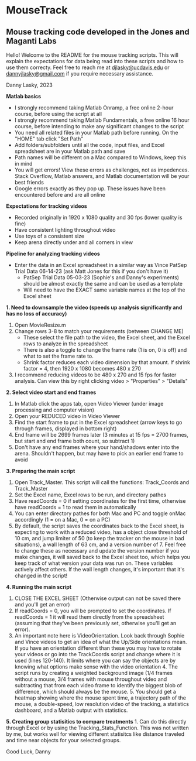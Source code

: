 # MouseTrack
## Mouse tracking code developed in the Jones and Maganti Labs

Hello! Welcome to the README for the mouse tracking scripts. This will explain the expectations for data being read into these scripts
and how to use them correcty. Feel free to reach me at djlasky@ucdavis.edu or dannyjlasky@gmail.com if you require necessary assistance.

Danny Lasky, 2023

**Matlab basics**
- I strongly recommend taking Matlab Onramp, a free online 2-hour course, before using the script at all
- I strongly recommend taking Matlab Fundamentals, a free online 16 hour course, before intending to make any significant changes to the script
- You need all related files in your Matlab path before running. On the "HOME" tab click "Set Path"
- Add folders/subfolders until all the code, input files, and Excel spreadsheet are in your Matlab path and save
- Path names will be different on a Mac compared to Windows, keep this in mind
- You will get errors! View these errors as challenges, not as impedences. Stack Overflow, Matlab answers, and Matlab documentation will be your best friends
- Google errors exactly as they pop up. These issues have been encountered before and are all online


**Expectations for tracking videos**
- Recorded originally in 1920 x 1080 quality and 30 fps (lower quality is fine)
- Have consistent lighting throughout video
- Use toys of a consistent size
- Keep arena directly under and all corners in view

**Pipeline for analyzing tracking videos**
- Enter the data in an Excel spreadsheet in a similar way as Vince PatSep Trial Data 06-14-23 (ask Matt Jones for this if you don't have it)
	- PatSep Trial Data 05-03-23 (Sophie's and Danny's experiments) should be almost exactly the same and can be used as a template
	- Will need to have the EXACT same variable names at the top of the Excel sheet

**1. Need to downsample the video (speeds up analysis significantly and has no loss of accuracy)**
   1. Open MovieResize.m
   2. Change rows 3-8 to match your requirements (between CHANGE ME)
      - These select the file path to the video, the Excel sheet, and the Excel rows to analyze in the spreadsheet
      - There is also a toggle to change the frame rate (1 is on, 0 is off) and what to set the frame rate to.
      - Shrink factor reduces each video dimension by that amount. If shrink factor = 4, then 1920 x 1080 becomes 480 x 270
   3. I recommend reducing videos to be 480 x 270 and 15 fps for faster analysis. Can view this by right clicking video > "Properties" > "Details"









**2. Select video start and end frames**
  1. In Matlab click the apps tab, open Video Viewer (under image processing and computer vision)
  2. Open your REDUCED video in Video Viewer
  3. Find the start frame to put in the Excel spreadsheet (arrow keys to go through frames, displayed in bottom right)
  4. End frame will be 2699 frames later (3 minutes at 15 fps = 2700 frames, but start and end frame both count, so subtract 1)
  5. Don't have any end frames where your hand/shadows enter into the arena. Shouldn't happen, but may have to pick an earlier end frame to avoid

**3. Preparing the main script**
  1. Open Track_Master. This script will call the functions: Track_Coords and Track_Master
  2. Set the Excel name, Excel rows to be run, and directory pathes
  3. Have readCoords = 0 if setting coordinates for the first time, otherwise have readCoords = 1 to read them in automatically
  4. You can enter directory pathes for both Mac and PC and toggle onMac accordingly (1 = on a Mac, 0 = on a PC)
  5. By default, the script saves the coordinates back to the Excel sheet, is expecting to work with a reduced video, has a object close
		threshold of 10 cm, and jump limiter of 50 (to keep the tracker on the mouse in bad situations), a wall length of 63 cm, and a
		version number of 7. Feel free to change these as necessary and update the version number if you make changes, it will saved back
		to the Excel sheet too, which helps you keep track of what version your data was run on. These variables actively affect others.
		If the wall length changes, it's important that it's changed in the script!

**4. Running the main script**
  1. CLOSE THE EXCEL SHEET (Otherwise output can not be saved there and you'll get an error)
  2. If readCoords = 0, you will be prompted to set the coordinates. If readCoords = 1 it will read them directly from the spreadsheet (assuming that they've been previously set, otherwise you'll get an error).
  3. An important note here is VideoOrientation. Look back through Sophie and Vince videos to get an idea of what the Up/Side orientations mean. If
		you have an orientation different than these you may have to rotate your videos or go into the TrackCoords script and change where it is
		used (lines 120-140). It limits where you can say the objects are by knowing what options make sense with the video orientation
	4. The script runs by creating a weighted background image (1/4 frames without a mouse, 3/4 frames with mouse throughout video and subtracting 
		that from each video frame to identify the biggest blob of difference, which should always be the mouse.
	5. You should get a heatmap showing where the mouse spent time, a trajectory path of the mouse, a double-speed, low resolution video of the tracking,
		a statistics dashboard, and a Matlab output with statistics.

**5. Creating group statisitics to compare treatments**
	1. Can do this directly through Excel or by using the Tracking_Stats_Function. This was not written by me, but works well for viewing different
		statisitcs like distance traveled and time near objects for your selected groups.

Good Luck,
Danny
